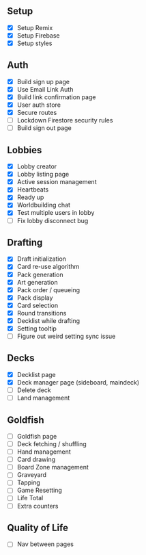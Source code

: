 ## Setup

- [x] Setup Remix
- [x] Setup Firebase
- [x] Setup styles

## Auth

- [x] Build sign up page
- [x] Use Email Link Auth
- [x] Build link confirmation page
- [x] User auth store
- [x] Secure routes
- [ ] Lockdown Firestore security rules
- [ ] Build sign out page

## Lobbies

- [x] Lobby creator
- [x] Lobby listing page
- [x] Active session management
- [x] Heartbeats
- [x] Ready up
- [x] Worldbuilding chat
- [x] Test multiple users in lobby
- [ ] Fix lobby disconnect bug

## Drafting

- [x] Draft initialization
- [x] Card re-use algorithm
- [x] Pack generation
- [x] Art generation
- [x] Pack order / queueing
- [x] Pack display
- [x] Card selection
- [x] Round transitions
- [x] Decklist while drafting
- [x] Setting tooltip
- [ ] Figure out weird setting sync issue

## Decks

- [x] Decklist page
- [x] Deck manager page (sideboard, maindeck)
- [ ] Delete deck
- [ ] Land management

## Goldfish

- [ ] Goldfish page
- [ ] Deck fetching / shuffling
- [ ] Hand management
- [ ] Card drawing
- [ ] Board Zone management
- [ ] Graveyard
- [ ] Tapping
- [ ] Game Resetting
- [ ] Life Total
- [ ] Extra counters

## Quality of Life

- [ ] Nav between pages
